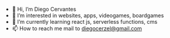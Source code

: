 - 👋 Hi, I’m Diego Cervantes
- 👀 I’m interested in websites, apps, videogames, boardgames
- 🌱 I’m currently learning react js, serverless functions, cms
- 📫 How to reach me mail to diegocerzel@gmail.com
